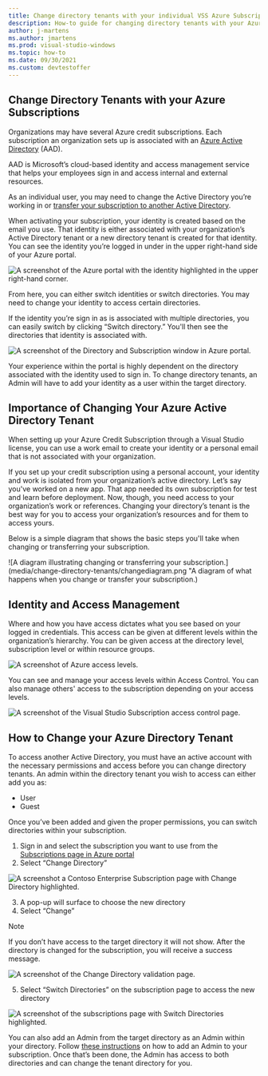 ```yaml
---
title: Change directory tenants with your individual VSS Azure Subscriptions
description: How-to guide for changing directory tenants with your Azure subscriptions. Provides an overview of identity and access management.
author: j-martens
ms.author: jmartens
ms.prod: visual-studio-windows
ms.topic: how-to 
ms.date: 09/30/2021
ms.custom: devtestoffer
---
```


## Change Directory Tenants with your Azure Subscriptions  

Organizations may have several Azure credit subscriptions. Each subscription an organization sets up is associated with an [Azure Active Directory](https://docs.microsoft.com/en-us/azure/active-directory/fundamentals/active-directory-whatis) \(AAD\).  

AAD is Microsoft’s cloud-based identity and access management service that helps your employees sign in and access internal and external resources.  

As an individual user, you may need to change the Active Directory you’re working in or [transfer your subscription to another Active Directory](https://docs.microsoft.com/en-us/azure/role-based-access-control/transfer-subscription).  

When activating your subscription, your identity is created based on the email you use. That identity is either associated with your organization’s Active Directory tenant or a new directory tenant is created for that identity. You can see the identity you’re logged in under in the upper right-hand side of your Azure portal.  

![A screenshot of the Azure portal with the identity highlighted in the upper right-hand corner.](media/change-directory-tenants/identity.png "The logged in identity is in the upper right-hand corner of your Azure portal.")  

From here, you can either switch identities or switch directories. You may need to change your identity to access certain directories.  

If the identity you’re sign in as is associated with multiple directories, you can easily switch by clicking “Switch directory.” You'll then see the directories that identity is associated with.  

![A screenshot of the Directory and Subscription window in Azure portal.](media/change-directory-tenants/switchdirectory.png "Switch directories by clicking switch directory. Choose the directory you want.")  

Your experience within the portal is highly dependent on the directory associated with the identity used to sign in. To change directory tenants, an Admin will have to add your identity as a user within the target directory.  

## Importance of Changing Your Azure Active Directory Tenant  

When setting up your Azure Credit Subscription through a Visual Studio license, you can use a work email to create your identity or a personal email that is not associated with your organization.  

If you set up your credit subscription using a personal account, your identity and work is isolated from your organization’s active directory. Let’s say you've worked on a new app. That app needed its own subscription for test and learn before deployment. Now, though, you need access to your organization’s work or references. Changing your directory’s tenant is the best way for you to access your organization’s resources and for them to access yours.  

Below is a simple diagram that shows the basic steps you'll take when changing or transferring your subscription.

![A diagram illustrating changing or transferring your subscription.](media/change-directory-tenants/changediagram.png "A diagram of what happens when you change or transfer your subscription.)

## Identity and Access Management

Where and how you have access dictates what you see based on your logged in credentials. This access can be given at different levels within the organization’s hierarchy. You can be given access at the directory level, subscription level or within resource groups.  

![A screenshot of Azure access levels.](media/change-directory-tenants/accessmanagement.png "The access levels available in Azure.")  

You can see and manage your access levels within Access Control. You can also manage others' access to the subscription depending on your access levels.  

![A screenshot of the Visual Studio Subscription access control page.](media/change-directory-tenants/accesscontrol.png "Manage access to your subscription.")

## How to Change your Azure Directory Tenant

To access another Active Directory, you must have an active account with the necessary permissions and access before you can change directory tenants. An admin within the directory tenant you wish to access can either add you as:

* User
* Guest  

Once you’ve been added and given the proper permissions, you can switch directories within your subscription.  

1. Sign in and select the subscription you want to use from the [Subscriptions page in Azure portal](https://portal.azure.com/#blade/Microsoft_Azure_Billing/SubscriptionsBlade)  
2. Select “Change Directory”  

 ![A screenshot a Contoso Enterprise Subscription page with Change Directory highlighted.](media/change-directory-tenants/changedirectory.png "Select Change Directory.")

3. A pop-up will surface to choose the new directory  
4. Select “Change”  

> [!NOTE]
> If you don’t have access to the target directory it will not show. After the directory is changed for the subscription, you will receive a success message.  
 
 ![A screenshot of the Change Directory validation page.](media/change-directory-tenants/changebutton.png "Select the directory from the dropdown and click the Change button.")

5. Select “Switch Directories” on the subscription page to access the new directory  

 ![A screenshot of the subscriptions page with Switch Directories highlighted.](media/change-directory-tenants/switchdirectoriesoutlined.png "Click Switch Directories to access the new directory.")

You can also add an Admin from the target directory as an Admin within your directory. Follow [these instructions](https://docs.microsoft.com/en-us/visualstudio/subscriptions/cloud-admin) on how to add an Admin to your subscription. Once that’s been done, the Admin has access to both directories and can change the tenant directory for you.  
